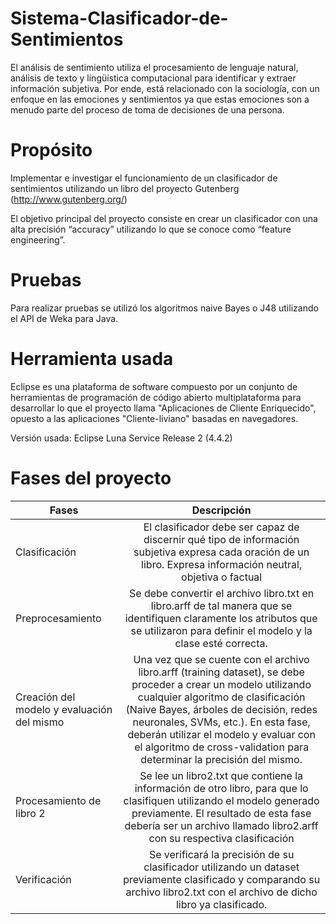 # Sistema-Clasificador-de-Sentimientos
El análisis de sentimiento utiliza el procesamiento de lenguaje natural, análisis de texto y lingüística computacional para identificar y extraer información subjetiva. Por ende, está relacionado con la sociología, con un enfoque en las emociones y sentimientos ya que estas emociones son a menudo parte del proceso de toma de decisiones de una persona.

# Propósito
Implementar e investigar el funcionamiento de un clasificador de sentimientos utilizando un libro del proyecto Gutenberg (http://www.gutenberg.org/)

El objetivo principal del proyecto consiste en crear un clasificador con una alta precisión “accuracy” utilizando lo que se conoce como “feature engineering”.

# Pruebas
Para realizar pruebas se utilizó los algoritmos naive Bayes o J48 utilizando el API de Weka para Java.

# Herramienta usada
 Eclipse es una plataforma de software compuesto por un conjunto de herramientas de programación de código abierto multiplataforma para desarrollar lo que el proyecto llama "Aplicaciones de Cliente Enriquecido", opuesto a las aplicaciones "Cliente-liviano" basadas en navegadores.
 
 Versión usada: Eclipse Luna Service Release 2 (4.4.2)
 
 # Fases del proyecto

| Fases       | Descripción          |
| ------------- |:-------------:| 
| Clasificación      | El clasificador debe ser capaz de discernir qué tipo de información subjetiva expresa cada oración de un libro. Expresa información neutral, objetiva o factual| 
| Preprocesamiento     | Se debe convertir el archivo libro.txt en libro.arff de tal manera que se identifiquen claramente los atributos que se utilizaron para definir el modelo y la clase esté correcta.     |   
| Creación del modelo y evaluación del mismo | Una vez que se cuente con el archivo libro.arff (training dataset), se debe proceder a crear un modelo utilizando cualquier algoritmo de clasificación (Naive Bayes, árboles de decisión, redes neuronales, SVMs, etc.). En esta fase, deberán utilizar el modelo y evaluar con el algoritmo de cross-validation para determinar la precisión del mismo.      |
|Procesamiento de libro 2|Se lee un libro2.txt que contiene la información de otro libro, para que lo clasifiquen utilizando el modelo generado previamente. El resultado de esta fase debería ser un archivo llamado libro2.arff con su respectiva clasificación|
|Verificación|Se verificará la precisión de su clasificador utilizando un dataset previamente clasificado y comparando su archivo libro2.txt con el archivo de dicho libro ya clasificado.|
